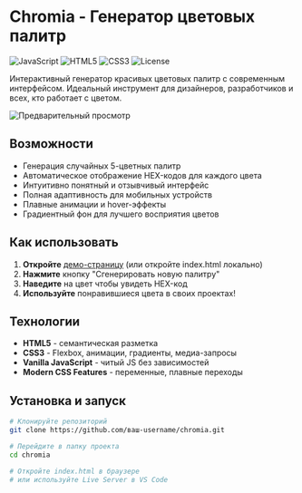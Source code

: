 # Chromia - Генератор цветовых палитр

![JavaScript](https://img.shields.io/badge/JavaScript-ES6+-yellow.svg)
![HTML5](https://img.shields.io/badge/HTML5-HTML5-orange.svg)
![CSS3](https://img.shields.io/badge/CSS3-CSS3-blue.svg)
![License](https://img.shields.io/badge/License-MIT-green.svg)

Интерактивный генератор красивых цветовых палитр с современным интерфейсом. Идеальный инструмент для дизайнеров, разработчиков и всех, кто работает с цветом.

![Предварительный просмотр](https://via.placeholder.com/800x400/6a11cb/ffffff?text=Chromia+Color+Generator)

## Возможности

- Генерация случайных 5-цветных палитр
- Автоматическое отображение HEX-кодов для каждого цвета
- Интуитивно понятный и отзывчивый интерфейс
- Полная адаптивность для мобильных устройств
- Плавные анимации и hover-эффекты
- Градиентный фон для лучшего восприятия цветов

## Как использовать

1. **Откройте** [демо-страницу](https://ваш-username.github.io/chromia) (или откройте index.html локально)
2. **Нажмите** кнопку "Сгенерировать новую палитру"
3. **Наведите** на цвет чтобы увидеть HEX-код
4. **Используйте** понравившиеся цвета в своих проектах!

## Технологии

- **HTML5** - семантическая разметка
- **CSS3** - Flexbox, анимации, градиенты, медиа-запросы
- **Vanilla JavaScript** - читый JS без зависимостей
- **Modern CSS Features** - переменные, плавные переходы

## Установка и запуск

```bash
# Клонируйте репозиторий
git clone https://github.com/ваш-username/chromia.git

# Перейдите в папку проекта
cd chromia

# Откройте index.html в браузере
# или используйте Live Server в VS Code